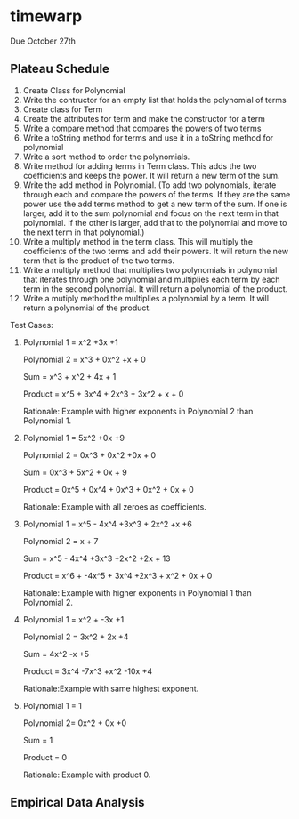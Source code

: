 # timewarp
Due October 27th
## Plateau Schedule
1. Create Class for Polynomial
2. Write the contructor for an empty list that holds the polynomial of terms
3. Create class for Term
4. Create the attributes for term and make the constructor for a term
5. Write a compare method that compares the powers of two terms
6. Write a toString method for terms and use it in a toString method for polynomial
7. Write a sort method to order the polynomials.
8. Write method for adding terms in Term class. This adds the two coefficients and keeps the power. It will return a new term of the sum.
9. Write the add method in Polynomial. (To add two polynomials, iterate through each and compare the powers of the terms. If they are the same power use the add terms method to get a new term of the sum. If one is larger, add it to the sum polynomial and focus on the next term in that polynomial. If the other is larger, add that to the polynomial and move to the next term in that polynomial.)
10. Write a multiply method in the term class. This will multiply the coefficients of the two terms and add their powers. It will return the new term that is the product of the two terms.
11. Write a multiply method that multiplies two polynomials in polynomial that iterates through one polynomial and multiplies each term by each term in the second polynomial. It will return a polynomial of the product.
12. Write a mutiply method the multiplies a polynomial by a term. It will return a polynomial of the product.

Test Cases:

1. Polynomial 1 = x^2 +3x +1

   Polynomial 2 = x^3 + 0x^2 +x + 0

   Sum = x^3 + x^2 + 4x + 1

   Product = x^5 + 3x^4 + 2x^3 + 3x^2 + x + 0

   Rationale: Example with higher exponents in Polynomial 2 than Polynomial 1.



2. Polynomial 1 = 5x^2 +0x +9

   Polynomial 2 = 0x^3 + 0x^2 +0x + 0

   Sum = 0x^3 + 5x^2 + 0x + 9

   Product = 0x^5 + 0x^4 + 0x^3 + 0x^2 + 0x + 0

   Rationale: Example with all zeroes as coefficients.



3. Polynomial 1 = x^5 - 4x^4 +3x^3 + 2x^2 +x +6

   Polynomial 2 = x + 7

   Sum = x^5 - 4x^4 +3x^3 +2x^2 +2x + 13

   Product = x^6 + -4x^5 + 3x^4 +2x^3 + x^2 + 0x + 0

   Rationale: Example with higher exponents in Polynomial 1 than Polynomial 2.



4. Polynomial 1 = x^2 + -3x +1

   Polynomial 2 = 3x^2 + 2x +4

   Sum = 4x^2 -x +5

   Product = 3x^4 -7x^3 +x^2 -10x +4

   Rationale:Example with same highest exponent.


5. Polynomial 1 = 1

   Polynomial 2= 0x^2 + 0x +0

   Sum = 1

   Product = 0

   Rationale: Example with product 0.

## Empirical Data Analysis


